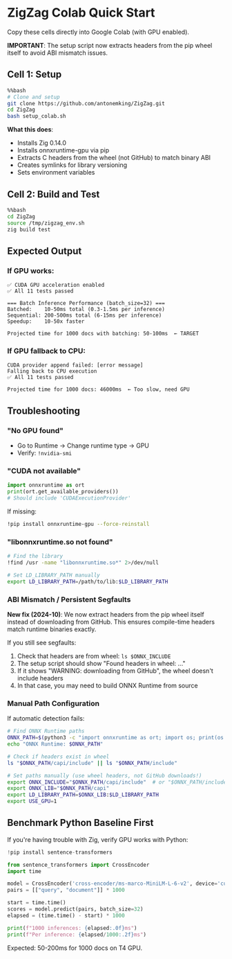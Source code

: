 # ZigZag Colab Quick Start

Copy these cells directly into Google Colab (with GPU enabled).

**IMPORTANT**: The setup script now extracts headers from the pip wheel itself to avoid ABI mismatch issues.

## Cell 1: Setup

```bash
%%bash
# Clone and setup
git clone https://github.com/antonemking/ZigZag.git
cd ZigZag
bash setup_colab.sh
```

**What this does**:
- Installs Zig 0.14.0
- Installs onnxruntime-gpu via pip
- Extracts C headers from the wheel (not GitHub) to match binary ABI
- Creates symlinks for library versioning
- Sets environment variables

## Cell 2: Build and Test

```bash
%%bash
cd ZigZag
source /tmp/zigzag_env.sh
zig build test
```

## Expected Output

### If GPU works:
```
✅ CUDA GPU acceleration enabled
✅ All 11 tests passed

=== Batch Inference Performance (batch_size=32) ===
Batched:    10-50ms total (0.3-1.5ms per inference)
Sequential: 200-500ms total (6-15ms per inference)
Speedup:    10-50x faster

Projected time for 1000 docs with batching: 50-100ms  ← TARGET
```

### If GPU fallback to CPU:
```
CUDA provider append failed: [error message]
Falling back to CPU execution
✅ All 11 tests passed

Projected time for 1000 docs: 46000ms  ← Too slow, need GPU
```

## Troubleshooting

### "No GPU found"
- Go to Runtime → Change runtime type → GPU
- Verify: `!nvidia-smi`

### "CUDA not available"
```python
import onnxruntime as ort
print(ort.get_available_providers())
# Should include 'CUDAExecutionProvider'
```

If missing:
```bash
!pip install onnxruntime-gpu --force-reinstall
```

### "libonnxruntime.so not found"
```bash
# Find the library
!find /usr -name "libonnxruntime.so*" 2>/dev/null

# Set LD_LIBRARY_PATH manually
export LD_LIBRARY_PATH=/path/to/lib:$LD_LIBRARY_PATH
```

### ABI Mismatch / Persistent Segfaults

**New fix (2024-10)**: We now extract headers from the pip wheel itself instead of downloading from GitHub. This ensures compile-time headers match runtime binaries exactly.

If you still see segfaults:
1. Check that headers are from wheel: `ls $ONNX_INCLUDE`
2. The setup script should show "Found headers in wheel: ..."
3. If it shows "WARNING: downloading from GitHub", the wheel doesn't include headers
4. In that case, you may need to build ONNX Runtime from source

### Manual Path Configuration

If automatic detection fails:

```bash
# Find ONNX Runtime paths
ONNX_PATH=$(python3 -c "import onnxruntime as ort; import os; print(os.path.dirname(ort.__file__))")
echo "ONNX Runtime: $ONNX_PATH"

# Check if headers exist in wheel
ls "$ONNX_PATH/capi/include" || ls "$ONNX_PATH/include"

# Set paths manually (use wheel headers, not GitHub downloads!)
export ONNX_INCLUDE="$ONNX_PATH/capi/include"  # or "$ONNX_PATH/include"
export ONNX_LIB="$ONNX_PATH/capi"
export LD_LIBRARY_PATH=$ONNX_LIB:$LD_LIBRARY_PATH
export USE_GPU=1
```

## Benchmark Python Baseline First

If you're having trouble with Zig, verify GPU works with Python:

```python
!pip install sentence-transformers

from sentence_transformers import CrossEncoder
import time

model = CrossEncoder('cross-encoder/ms-marco-MiniLM-L-6-v2', device='cuda')
pairs = [["query", "document"]] * 1000

start = time.time()
scores = model.predict(pairs, batch_size=32)
elapsed = (time.time() - start) * 1000

print(f"1000 inferences: {elapsed:.0f}ms")
print(f"Per inference: {elapsed/1000:.2f}ms")
```

Expected: 50-200ms for 1000 docs on T4 GPU.
